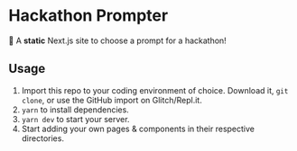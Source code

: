 # Hackathon Prompter

🎲 A **static** Next.js site to choose a prompt for a hackathon!

## Usage

1. Import this repo to your coding environment of choice. Download it, `git clone`, or use the GitHub import on Glitch/Repl.it.
2. `yarn` to install dependencies.
3. `yarn dev` to start your server.
4. Start adding your own pages & components in their respective directories.
